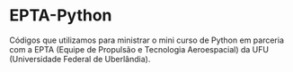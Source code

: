 # EPTA-Python
Códigos que utilizamos para ministrar o mini curso de Python em parceria com a EPTA (Equipe de Propulsão e Tecnologia Aeroespacial) da UFU (Universidade Federal de Uberlândia).
